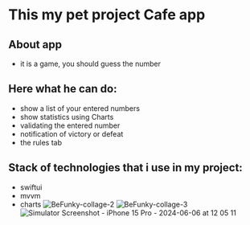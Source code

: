 # This my pet project Cafe app
## About app
- it is a game, you should guess the number
## Here what he can do:
- show a list of your entered numbers
- show statistics using Charts
- validating the entered number
- notification of victory or defeat
- the rules tab
## Stack of technologies that i use in my project:
- swiftui
- mvvm
- charts
![BeFunky-collage-2](https://github.com/Eg0rik/Bulls-and-Cows/assets/143845440/f6a8ebb0-5272-4422-ab1a-6975d9b521cf)
![BeFunky-collage-3](https://github.com/Eg0rik/Bulls-and-Cows/assets/143845440/ef8a293b-3db3-4844-a418-a71677848b95)
![Simulator Screenshot - iPhone 15 Pro - 2024-06-06 at 12 05 11](https://github.com/Eg0rik/Bulls-and-Cows/assets/143845440/975f07e6-7236-42ce-9c22-b870eb7f7b99)



